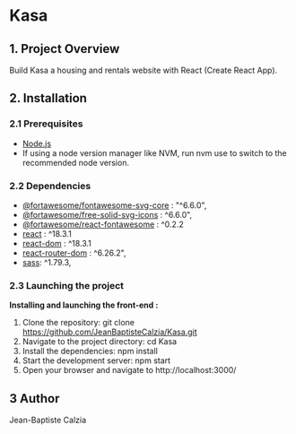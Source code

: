 # Kasa

## 1. Project Overview

Build Kasa a housing and rentals website with React (Create React App).

## 2. Installation

### 2.1 Prerequisites

- [Node.js](https://nodejs.org/en)
- If using a node version manager like NVM, run nvm use to switch to the recommended node version.

### 2.2 Dependencies

- [@fortawesome/fontawesome-svg-core](https://docs.fontawesome.com/v5/web/use-with/react) : "^6.6.0",
- [@fortawesome/free-solid-svg-icons](https://docs.fontawesome.com/v5/web/use-with/react) : ^6.6.0",
- [@fortawesome/react-fontawesome](https://docs.fontawesome.com/v5/web/use-with/react) : ^0.2.2
- [react](https://fr.react.dev/) : ^18.3.1
- [react-dom](https://www.npmjs.com/package/react-dom) : ^18.3.1
- [react-router-dom](https://reactrouter.com/home) : ^6.26.2",
- [ sass](https://sass-lang.com/install/): ^1.79.3,

### 2.3 Launching the project

**Installing and launching the front-end :**

1. Clone the repository: git clone https://github.com/JeanBaptisteCalzia/Kasa.git
2. Navigate to the project directory: cd Kasa
3. Install the dependencies: npm install
4. Start the development server: npm start
5. Open your browser and navigate to http://localhost:3000/

## 3 Author

Jean-Baptiste Calzia
